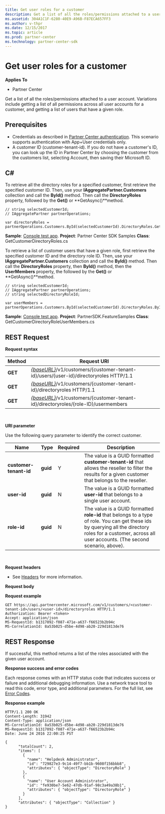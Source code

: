 ```yaml
---
title: Get user roles for a customer
description: Get a list of all the roles/permissions attached to a user account. Variations include getting a list of all permissions across all user accounts for a customer, and getting a list of users that have a given role.
ms.assetid: 304A1C1F-6280-40E9-A96B-F87ECA657FF3
ms.author: v-thpr
ms.date: 12/15/2017
ms.topic: article
ms.prod: partner-center
ms.technology: partner-center-sdk
---
```


# Get user roles for a customer


**Applies To**

-   Partner Center

Get a list of all the roles/permissions attached to a user account. Variations include getting a list of all permissions across all user accounts for a customer, and getting a list of users that have a given role.

## <span id="Prerequisites"></span><span id="prerequisites"></span><span id="PREREQUISITES"></span>Prerequisites


-   Credentials as described in [Partner Center authentication](partner-center-authentication.md). This scenario supports authentication with App+User credentials only.
-   A customer ID (customer-tenant-id). If you do not have a customer's ID, you can look up the ID in Partner Center by choosing the customer from the customers list, selecting Account, then saving their Microsoft ID.

## <span id="C_"></span><span id="c_"></span>C#


To retrieve all the directory roles for a specified customer, first retrieve the specified customer ID. Then, use your **IAggregatePartner.Customers** collection and call the **ById()** method. Then call the **DirectoryRoles** property, followed by the **Get()** or **GetAsync()**method.

```CSharp
// string selectedCustomerId;
// IAggregatePartner partnerOperations;

var directoryRoles = partnerOperations.Customers.ById(selectedCustomerId).DirectoryRoles.Get();
```

**Sample**: [Console test app](console-test-app.md). **Project**: Partner Center SDK Samples **Class**: GetCustomerDirectoryRoles.cs

To retrieve a list of customer users that have a given role, first retrieve the specified customer ID and the directory role ID. Then, use your **IAggregatePartner.Customers** collection and call the **ById()** method. Then call the **DirectoryRoles** property, then **ById()** method, then the **UserMembers** property, the followed by the **Get()** or **GetAsync()**method.

```CSharp
// string selectedCustomerId;
// IAggregatePartner partnerOperations;
// string selectedDirectoryRoleId;

var userMembers = partnerOperations.Customers.ById(selectedCustomerId).DirectoryRoles.ById(selectedDirectoryRoleId).UserMembers.Get();
```

**Sample**: [Console test app](console-test-app.md). **Project**: PartnerSDK.FeatureSamples **Class**: GetCustomerDirectoryRoleUserMembers.cs

## <span id="REST_Request"></span><span id="rest_request"></span><span id="REST_REQUEST"></span>REST Request


**Request syntax**

| Method  | Request URI                                                                                                           |
|---------|-----------------------------------------------------------------------------------------------------------------------|
| **GET** | [*{baseURL}*](partner-center-rest-urls.md)/v1/customers/{customer-tenant-id}/users/{user-id}/directoryroles HTTP/1.1 |
| **GET** | [*{baseURL}*](partner-center-rest-urls.md)/v1/customers/{customer-tenant-id}/directoryroles HTTP/1.1                 |
| **GET** | [*{baseURL}*](partner-center-rest-urls.md)/v1/customers/{customer-tenant-id}/directoryroles/{role-ID}/usermembers    |

 

**URI parameter**

Use the following query parameter to identify the correct customer.

| Name                   | Type     | Required | Description                                                                                                                                                                                                 |
|------------------------|----------|----------|-------------------------------------------------------------------------------------------------------------------------------------------------------------------------------------------------------------|
| **customer-tenant-id** | **guid** | Y        | The value is a GUID formatted **customer-tenant-id** that allows the reseller to filter the results for a given customer that belongs to the reseller.                                                      |
| **user-id**            | **guid** | N        | The value is a GUID formatted **user-id** that belongs to a single user account.                                                                                                                            |
| **role-id**            | **guid** | N        | The value is a GUID formatted **role-id** that belongs to a type of role. You can get these ids by querying all the directory roles for a customer, across all user accounts. (The second scenario, above). |

 

**Request headers**

-   See [Headers](headers.md) for more information.

**Request body**

**Request example**

```
GET https://api.partnercenter.microsoft.com/v1/customers/<customer-tenant-id>/users/<user-id>/directoryroles HTTP/1.1
Authorization: Bearer <token>
Accept: application/json
MS-RequestId: b1317092-f087-471e-a637-f66523b2b94c
MS-CorrelationId: 8a53b025-d5be-4d98-ab20-229d1813de76
```

## <span id="REST_Response"></span><span id="rest_response"></span><span id="REST_RESPONSE"></span>REST Response


If successful, this method returns a list of the roles associated with the given user account.

**Response success and error codes**

Each response comes with an HTTP status code that indicates success or failure and additional debugging information. Use a network trace tool to read this code, error type, and additional parameters. For the full list, see [Error Codes](error-codes.md).

**Response example**

```
HTTP/1.1 200 OK
Content-Length: 31942
Content-Type: application/json
MS-CorrelationId: 8a53b025-d5be-4d98-ab20-229d1813de76
MS-RequestId: b1317092-f087-471e-a637-f66523b2b94c
Date: June 24 2016 22:00:25 PST

{
      "totalCount": 2,
      "items": [
        {
          "name": "Helpdesk Administrator",
          "id": "729827e3-9c14-49f7-bb1b-9608f156bbb8",
          "attributes": { "objectType": "DirectoryRole" }
        },
        {
          "name": "User Account Administrator",
          "id": "fe930be7-5e62-47db-91af-98c3a49a38b1",
          "attributes": { "objectType": "DirectoryRole" }
        }
      ],
      "attributes": { "objectType": "Collection" }
}
```

 

 




